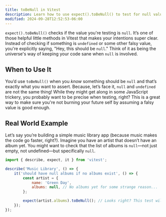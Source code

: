 ```yaml
---
title: toBeNull in Vitest
description: Learn how to use expect().toBeNull() to test for null values.
modified: 2024-09-28T12:52:53-06:00
---
```


`expect().toBeNull()` checks if the value you're testing is `null`. It’s one of those helpful little methods in Vitest that makes your intentions super clear. Instead of checking if something is `undefined` or some other falsy value, you're explicitly saying, "Hey, this should be `null`." Think of it as being the universe's way of keeping your code sane when `null` is involved.

## When to Use It

You’d use `toBeNull()` when you *know* something should be `null` and that’s exactly what you want to assert. Because, let’s face it, `null` and `undefined` are not the same thing! While they might get along in some JavaScript trickery, you probably want to be precise when testing, right? This is a great way to make sure you're not burning your future self by assuming a falsy value is good enough.

## Real World Example

Let’s say you’re building a simple music library app (because music makes the code go faster, right?). Imagine you have an artist that doesn’t have an album yet. You might want to check that the list of albums is `null`—not just empty, not undefined—but specifically `null`.

```javascript
import { describe, expect, it } from 'vitest';

describe('Music Library', () => {
	it('should have null albums if no albums exist', () => {
		const artist = {
			name: 'Green Day',
			albums: null, // No albums yet for some strange reason...
		};

		expect(artist.albums).toBeNull(); // Looks right? This test will pass!
	});
});
```
